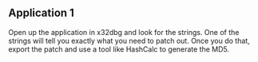 ## Application 1
Open up the application in x32dbg and look for the strings. One of the strings will tell you exactly what you need to patch out. Once you do that, export the patch and use a tool like HashCalc to generate the MD5.